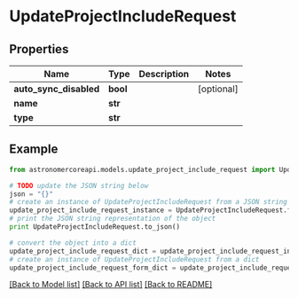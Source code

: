 # UpdateProjectIncludeRequest


## Properties
Name | Type | Description | Notes
------------ | ------------- | ------------- | -------------
**auto_sync_disabled** | **bool** |  | [optional] 
**name** | **str** |  | 
**type** | **str** |  | 

## Example

```python
from astronomercoreapi.models.update_project_include_request import UpdateProjectIncludeRequest

# TODO update the JSON string below
json = "{}"
# create an instance of UpdateProjectIncludeRequest from a JSON string
update_project_include_request_instance = UpdateProjectIncludeRequest.from_json(json)
# print the JSON string representation of the object
print UpdateProjectIncludeRequest.to_json()

# convert the object into a dict
update_project_include_request_dict = update_project_include_request_instance.to_dict()
# create an instance of UpdateProjectIncludeRequest from a dict
update_project_include_request_form_dict = update_project_include_request.from_dict(update_project_include_request_dict)
```
[[Back to Model list]](../README.md#documentation-for-models) [[Back to API list]](../README.md#documentation-for-api-endpoints) [[Back to README]](../README.md)


